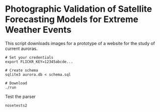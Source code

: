 Photographic Validation of Satellite Forecasting Models for Extreme Weather Events
===
This script downloads images for a prototype of a website for the study of
current auroras.

    # Set your credentials
    export FLICKR_KEY=12345abcde...

    # Create schema
    sqlite3 aurora.db < schema.sql

    # Download
    ./run

Test the parser

    nosetests2
